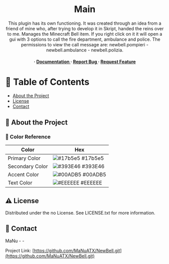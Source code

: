 <div align='center'>

<h1>Main</h1>
<p>This plugin has its own functioning. It was created through an idea from a friend of mine who, after trying to develop it in Skript, handed the reins over to me. Manages the Minecraft Bell item. If you right click on it it will open a gui with 3 options to call the fire department, ambulance and police. The permissions to view the call message are: newbell.pompieri - newbell.ambulance - newbell.polizia.</p>

<h4> <span> · </span> <a href="https://github.com/MaNuATX/NewBell/blob/master/README.md"> Documentation </a> <span> · </span> <a href="https://github.com/MaNuATX/NewBell/issues"> Report Bug </a> <span> · </span> <a href="https://github.com/MaNuATX/NewBell/issues"> Request Feature </a> </h4>


</div>

# :notebook_with_decorative_cover: Table of Contents

- [About the Project](#star2-about-the-project)
- [License](#warning-license)
- [Contact](#handshake-contact)


## :star2: About the Project

### :art: Color Reference
| Color | Hex |
| --------------- | ---------------------------------------------------------------- |
| Primary Color | ![#17b5e5](https://via.placeholder.com/10/17b5e5?text=+) #17b5e5 |
| Secondary Color | ![#393E46](https://via.placeholder.com/10/393E46?text=+) #393E46 |
| Accent Color | ![#00ADB5](https://via.placeholder.com/10/00ADB5?text=+) #00ADB5 |
| Text Color | ![#EEEEEE](https://via.placeholder.com/10/EEEEEE?text=+) #EEEEEE |

## :warning: License

Distributed under the no License. See LICENSE.txt for more information.

## :handshake: Contact

MaNu - -

Project Link: [https://github.com/MaNuATX/NewBell.git](https://github.com/MaNuATX/NewBell.git)
